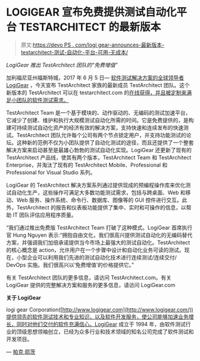 # LOGIGEAR 宣布免费提供测试自动化平台 TESTARCHITECT 的最新版本

> 原文:[https://devo PS . com/logi gear-announces-最新版本-testarchitect-测试-自动化-平台-可用-无成本/](https://devops.com/logigear-announces-latest-version-testarchitect-test-automation-platform-available-no-cost/)

*LogiGear 推出 TestArchitect 团队的“免费增值”*

加利福尼亚州福斯特城，2017 年 6 月 5 日— [软件测试解决方案的全球领导者 LogiGear](http://www.logigear.com/) ，今天宣布 TestArchitect 家族的最新成员 TestArchitect 团队。这个新版本的 TestArchitect 可以在 testarchitect.com 的[在线获得，并且被定制来满足小团队的软件测试需求。](http://testarchitect.com/)

TestArchitect Team 是一个基于模块的、动作驱动的、无编码的测试加速平台，它减少了创建、维护和执行大规模测试自动化所需的时间。它是免费提供的，是构建可持续测试自动化资产的经济有效的解决方案，支持快速和连续发布的快速测试。TestArchitect 团队允许每个公司有两个节点锁定用户，并支持功能测试的论坛。这种新的范例不仅为小团队提供了自动化测试的途径，而且还提供了一个整套解决方案来启动甚至是最雄心勃勃的测试自动化实现。LogiGear 还更新了现有的 TestArchitect 产品线，使其有两个版本，TestArchitect Team 和 TestArchitect Enterprise，并淘汰了现有的 TestArchitect Mobile、Professional 和 Professional for Visual Studio 系列。

LogiGear 的 TestArchitect 解决方案系列通过提供现成的预编程操作库来优化测试自动化生产，这些操作可满足大多数功能测试需求，包括与跨桌面、Web 和移动、Web 服务、操作系统、命令行、数据库、图像等的 GUI 控件进行交互。此外，TestArchitect 的报告和仪表板功能提供了集中、实时和可操作的信息，以帮助 IT 团队评估应用程序质量。

“我们通过推出免费版 TestArchitect Team 打破了这种模式。LogiGear 首席执行官 Hung Nguyen 表示:“拥抱自由文化，我们很高兴提供测试自动化的无编码替代方案，并强调我们加倍承诺提供当今市场上最强大的测试自动化。TestArchitect 的核心概念是 action，允许用户在一个步骤中设计和自动化业务可读的测试。现在，小型企业可以利用我们先进的测试自动化技术进行连续测试/连续交付/ DevOps 实施。我们很高兴以‘免费增值’的价格提供它。”

有关 TestArchitect 团队的更多信息，请访问 TestArchitect.com。有关 LogiGear 提供的完整解决方案和服务的更多信息，请访问 LogiGear.com

**关于 LogiGear**

logi gear Corporation([http://www.logigear.com](http://www.logigear.com/))提供领先的软件测试技术和专业知识，以及软件开发服务，使公司能够加速业务增长，同时对他们交付的软件充满信心。LogiGear 成立于 1994 年，由软件测试行业的顶级思想领袖创立，已经为众多行业和技术领域的知名公司完成了软件测试和开发项目。

— [帕克·耶茨](https://devops.com/author/parkerdevops-com/)